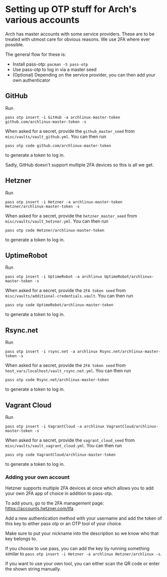 # Setting up OTP stuff for Arch's various accounts

Arch has master accounts with some service providers. These are to be treated with utmost
care for obvious reasons. We use 2FA where ever possible.

The general flow for these is:
- Install pass-otp: `pacman -S pass-otp`
- Use pass-otp to log in via a master seed
- (Optional) Depending on the service provider, you can then add your own authenticator

## GitHub

Run

    pass otp insert -i GitHub -a archlinux-master-token github.com/archlinux-master-token -s

When asked for a secret, provide the `github_master_seed` from `misc/vaults/vault_github.yml`.
You can then run

    pass otp code github.com/archlinux-master-token

to generate a token to log in.

Sadly, GitHub doesn't support multiple 2FA devices so this is all we get.


## Hetzner

Run

    pass otp insert -i Hetzner -a archlinux-master-token Hetzner/archlinux-master-token -s

When asked for a secret, provide the `hetzner_master_seed` from `misc/vaults/vault_hetzner.yml`.
You can then run

    pass otp code Hetzner/archlinux-master-token

to generate a token to log in.

## UptimeRobot

Run

    pass otp insert -i UptimeRobot -a archlinux UptimeRobot/archlinux-master-token -s

When asked for a secret, provide the `2FA token seed` from `misc/vaults/additional-credentials.vault`.
You can then run

    pass otp code UptimeRobot/archlinux-master-token

to generate a token to log in.

## Rsync.net

Run

    pass otp insert -i rsync.net -a archlinux Rsync.net/archlinux-master-token -s

When asked for a secret, provide the `2FA token seed` from `host_vars/localhost/vault_rsync.net.yml`.
You can then run

    pass otp code Rsync.net/archlinux-master-token

to generate a token to log in.

## Vagrant Cloud

Run

    pass otp insert -i VagrantCloud -a archlinux VagrantCloud/archlinux-master-token -s

When asked for a secret, provide the `vagrant_cloud_seed` from `misc/vaults/vault_vagrant_cloud.yml`.
You can then run

    pass otp code VagrantCloud/archlinux-master-token

to generate a token to log in.

### Adding your own account

Hetzner supports multiple 2FA devices at once which allows you to add your own 2FA app of choice
in addition to pass-otp.

To add yours, go to the 2FA management page: https://accounts.hetzner.com/tfa

Add a new authentication method with your username and add the token of this
key to either pass otp or an OTP tool of your choice.

Make sure to put your nickname into the description so we know who that key belongs to.

If you choose to use pass, you can add the key by running something
similar to `pass otp insert -i Hetzner -a archlinux Hetzner/archlinux -s`.

If you want to use your own tool, you can either scan the QR code or enter the shown string manually.

